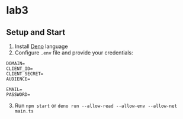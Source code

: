 # lab3

## Setup and Start

1. Install [Deno](https://deno.land) language
2. Configure `.env` file and provide your credentials:

```
DOMAIN=
CLIENT_ID=
CLIENT_SECRET=
AUDIENCE=

EMAIL=
PASSWORD=
```

3. Run `npm start` or `deno run --allow-read --allow-env --allow-net main.ts`
